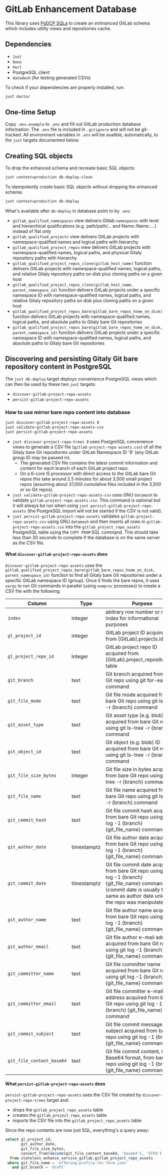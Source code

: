 # GitLab Enhancement Database

This library uses [PgDCP SQLa](https://github.com/netspective-studios/PgDCP) to create an *enhnanced* GitLab schema which includes utility views and repositories cache.

## Dependencies

* `Just`
* `Deno`
* `Perl`
* PostgreSQL client
* `datadash` (for testing generated CSVs)

To check if your dependencies are properly installed, run:

```bash
just doctor
```

## One-time Setup

Copy `.env.example` to `.env` and fill out GitLab production database information. The `.env` file is included in `.gitignore` and will not be git-tracked. All environment variables in `.env` will be availble, automatically, to the `just` targets documented below. 

## Creating SQL objects

To drop the enhanced schema and recreate basic SQL objects:

```bash
just context=production db-deploy-clean
```

To idempotently create basic SQL objects without dropping the enhanced schema:

```bash
just context=production db-deploy
```

What's available after `db-deploy` in database point to by `.env`:

* `gitlab_qualified_namespaces` view delivers Gitlab `namespaces` with level and hierarchical qualifications (e.g. path/path/... and Name::Name::...) instead of flat only
* `gitlab_qualified_projects` view delivers GitLab projects with namespace-qualified names and logical paths with hierarchy
* `gitlab_qualified_project_repos` view delivers GitLab projects with namespace-qualified names, logical paths, and physical Gitaly repository paths with hierarchy
* `gitlab_qualified_project_repos_clone(gitlab_host_name)` function delivers GitLab projects with namespace-qualified names, logical paths, and relative Gitaly repository paths on disk plus cloning paths on a given host
* `gitlab_qualified_project_repos_clone(gitlab_host_name, parent_namespace_id)` function delivers GitLab projects under a specific namespace ID with namespace-qualified names, logical paths, and relative Gitaly repository paths on disk plus cloning paths on a given host
* `gitlab_qualified_project_repos_bare(gitlab_bare_repos_home_on_disk)` function delivers GitLab projects with namespace-qualified names, logical paths, and absolute paths to Gitaly bare Git repositories
* `gitlab_qualified_project_repos_bare(gitlab_bare_repos_home_on_disk, parent_namespace_id)` function delivers GitLab projects under a specific namespace ID with namespace-qualified names, logical paths, and absolute paths to Gitaly bare Git repositories

## Discovering and persisting Gitaly Git bare repository content in PostgreSQL

The `just db-deploy` target deploys convenience PostgreSQL views which can then be used by these two `just` targets:

* `discover-gitlab-project-repo-assets`
* `persist-gitlab-project-repo-assets`

### How to use mirror bare repo content into database

```bash
just discover-gitlab-project-repo-assets 8 
just validate-gitlab-project-repo-assets-csv
just persist-gitlab-project-repo-assets
```

* `just discover-project-repo-trees 8` uses PostgreSQL convenience views to generate a CSV file (`gitlab-project-repo-assets.csv`) of all the Gitaly bare Git repositories under GitLab Namespace ID '8' (any GitLab group ID may be passed in).
  * The generated CSV file contains the latest commit information and content for each branch of each GitLab project repo.
  * On a 6-core i5 processor with direct access to the GitLab bare Git repos this take around 2.5 minutes for about 3,500 small project repos (assuming about 37,000 cumulative files included in the 3,500 or so Git repos).
* `just validate-gitlab-project-repo-assets-csv` uses GNU `datamash` to validate `gitlab-project-repo-assets.csv`. This command is optional but it will always be run when using `just persist-gitlab-project-repo-assets` (the PostgreSQL import will not be started if the CSV is not valid).
* `just persist-gitlab-project-repo-assets` validates `gitlab-project-repo-assets.csv` using GNU `datamash` and then inserts all rows in `gitlab-project-repo-assets.csv` into the `gitlab_project_repo_assets` PostgreSQL table using the `COPY FROM` SQL command. This should take less than 30 seconds to complete if the database is on the same server as the CSV file.

#### What `discover-gitlab-project-repo-assets` does

`discover-gitlab-project-repo-assets` uses the `gitlab_qualified_project_repos_bare(gitlab_bare_repos_home_on_disk, parent_namespace_id)` function to find all Gitaly bare Git repositories under a specific GitLab namespace ID (group). Once it finds the bare repos, it uses `xargs` to run Git commands in parallel (using `numproc` processes) to create a CSV file with the following:

| Column                    | Type        | Purpose                                                                                                                                                                             |
| ------------------------- | ----------- | ----------------------------------------------------------------------------------------------------------------------------------------------------------------------------------- |
| `index`                   | integer     | abitrary row number or row index for informational purposes                                                                                                                         |
| `gl_project_id`           | integer     | GitLab project ID acquired from [GitLab].projects.id table                                                                                                                          |
| `gl_project_repo_id`      | integer     | GitLab project repo ID acquired from [GitLab].project_repositories.id table                                                                                                         |
| `git_branch`              | text        | Git branch acquired from bare Git repo using git for-each-ref command                                                                                                               |
| `git_file_mode`           | text        | Git file mode acquired from bare Git repo using git ls-tree -r {branch} command                                                                                                     |
| `git_asset_type`          | text        | Git asset type (e.g. blob) acquired from bare Git repo using git ls-tree -r {branch} command                                                                                        |
| `git_object_id`           | text        | Git object (e.g. blob) ID acquired from bare Git repo using git ls-tree -r {branch} command                                                                                         |
| `git_file_size_bytes`     | integer     | Git file size in bytes acquired from bare Git repo using git ls-tree -r {branch} command                                                                                            |
| `git_file_name`           | text        | Git file name acquired from bare Git repo using git ls-tree -r {branch} command                                                                                                     |
| `git_commit_hash`         | text        | Git file commit hash acquired from bare Git repo using git log -1 {branch} {git_file_name} command                                                                                  |
| `git_author_date`         | timestamptz | Git file author date acquired from bare Git repo using git log -1 {branch} {git_file_name} command                                                                                  |
| `git_commit_date`         | timestamptz | Git file commit date acquired from bare Git repo using git log -1 {branch} {git_file_name} command (commit date is usually the same as author date unless the repo was manipulated) |
| `git_author_name`         | text        | Git file author name acquired from bare Git repo using git log -1 {branch} {git_file_name} command                                                                                  |
| `git_author_email`        | text        | Git file author e-mail address acquired from bare Git repo using git log -1 {branch} {git_file_name} command                                                                        |
| `git_committer_name`      | text        | Git file committer name acquired from bare Git repo using git log -1 {branch} {git_file_name} command                                                                               |
| `git_committer_email`     | text        | Git file committer e-mail address acquired from bare Git repo using git log -1 {branch} {git_file_name} command                                                                     |
| `git_commit_subject`      | text        | Git file commit message subject acquired from bare Git repo using git log -1 {branch} {git_file_name} command                                                                       |
| `git_file_content_base64` | text        | Git file commit content, in Base64 format, from bare Git repo using git log -1 {branch} {git_file_name} command                                                                     |

#### What `persist-gitlab-project-repo-assets` does

`persist-gitlab-project-repo-assets` uses the CSV file created by `discover-project-repo-trees` target and:
*  drops the `gitlab_project_repo_assets` table
*  creates the `gitlab_project_repo_assets` table
*  imports the CSV file into the `gitlab_project_repo_assets` table

Since the repo contents are now just SQL, everything's a query away:

```sql
select gl_project_id, 
       git_author_date, 
       git_file_size_bytes, 
       convert_from(decode(git_file_content_base64, 'base64'), 'UTF8')::jsonb as lhc_form
  from stateless_enhance_service_gitlab.gitlab_project_repo_assets
 where git_file_name = 'offering-profile.lhc-form.json'
   and git_branch = 'draft'
```
